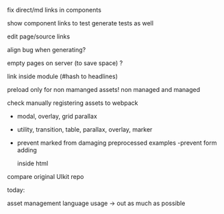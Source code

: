 fix direct/md links in components



show component links to test
generate tests as well


edit page/source links

align bug when generating?

empty pages on server (to save space) ?

link inside module (#hash to headlines)

preload only for non mamanged assets!
    non managed and managed


check manually registering assets to webpack



- modal, overlay, grid parallax
- utility, transition, table, parallax, overlay, marker

- prevent marked from damaging preprocessed examples
    -prevent form adding <p> inside html

compare original UIkit repo


today:

asset management
language usage -> out as much as possible